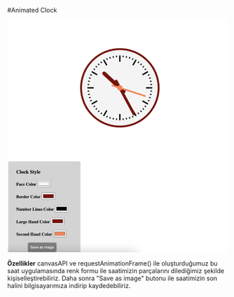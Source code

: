 #Animated Clock

![](./clock.png)

**Özellikler**
canvasAPI ve requestAnimationFrame() ile oluşturduğumuz bu saat uygulamasında renk formu ile saatimizin parçalarını dilediğimiz şekilde kişiselleştirebiliriz. 
Daha sonra "Save as image" butonu ile saatimizin son halini bilgisayarımıza indirip kaydedebiliriz.